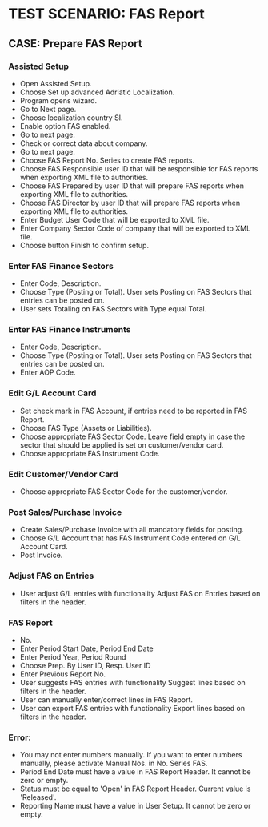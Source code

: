 # TEST SCENARIO: FAS Report

## CASE: Prepare FAS Report

### Assisted Setup

-	Open Assisted Setup.
-	Choose Set up advanced Adriatic Localization.
-	Program opens wizard.
-	Go to Next page.
-	Choose localization country SI.
-	Enable option FAS enabled.
-	Go to next page.
-	Check or correct data about company.
-	Go to next page.
-	Choose FAS Report No. Series to create FAS reports.
-	Choose FAS Responsible user ID that will be responsible for FAS reports when exporting XML file to authorities.
-	Choose FAS Prepared by user ID that will prepare FAS reports when exporting XML file to authorities.
-	Choose FAS Director by user ID that will prepare FAS reports when exporting XML file to authorities.
-	Enter Budget User Code that will be exported to XML file.
-	Enter Company Sector Code of company that will be exported to XML file.
-	Choose button Finish to confirm setup.

### Enter FAS Finance Sectors

-	Enter Code, Description.
-	Choose Type (Posting or Total). User sets Posting on FAS Sectors that entries can be posted on.
-	User sets Totaling on FAS Sectors with Type equal Total.

### Enter FAS Finance Instruments

-	Enter Code, Description.
-	Choose Type (Posting or Total). User sets Posting on FAS Sectors that entries can be posted on.
-	Enter AOP Code.

### Edit G/L Account Card 

-	Set check mark in FAS Account, if entries need to be reported in FAS Report.
-	Choose FAS Type (Assets or Liabilities). 
-	Choose appropriate FAS Sector Code. Leave field empty in case the sector that should be applied is set on customer/vendor card.
-	Choose appropriate FAS Instrument Code. 

### Edit Customer/Vendor Card 

-	Choose appropriate FAS Sector Code for the customer/vendor. 

### Post Sales/Purchase Invoice

-	Create Sales/Purchase Invoice with all mandatory fields for posting.
-	Choose G/L Account that has FAS Instrument Code entered on G/L Account Card.
-	Post Invoice.

### Adjust FAS on Entries

-	User adjust G/L entries with functionality Adjust FAS on Entries based on filters in the header.

### FAS Report

-	No.
-	Enter Period Start Date, Period End Date
-	Enter Period Year, Period Round
-	Choose Prep. By User ID, Resp. User ID
-	Enter Previous Report No.
-	User suggests FAS entries with functionality Suggest lines based on filters in the header.
-	User can manually enter/correct lines in FAS Report.
-	User can export FAS entries with functionality Export lines based on filters in the header.

### Error:

-	You may not enter numbers manually. If you want to enter numbers manually, please activate Manual Nos. in No. Series FAS.
-	Period End Date must have a value in FAS Report Header. It cannot be zero or empty. 
-	Status must be equal to 'Open' in FAS Report Header. Current value is 'Released'.
-	Reporting Name must have a value in User Setup. It cannot be zero or empty.
